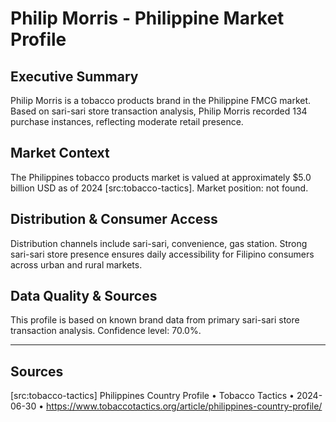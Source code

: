 # Philip Morris - Philippine Market Profile
## Executive Summary
Philip Morris is a tobacco products brand in the Philippine FMCG market. Based on sari-sari store transaction analysis, Philip Morris recorded 134 purchase instances, reflecting moderate retail presence.

## Market Context
The Philippines tobacco products market is valued at approximately $5.0 billion USD as of 2024 [src:tobacco-tactics]. Market position: not found. 
## Distribution & Consumer Access
Distribution channels include sari-sari, convenience, gas station. Strong sari-sari store presence ensures daily accessibility for Filipino consumers across urban and rural markets.

## Data Quality & Sources
This profile is based on known brand data from primary sari-sari store transaction analysis. Confidence level: 70.0%.

---

## Sources
[src:tobacco-tactics] Philippines Country Profile • Tobacco Tactics • 2024-06-30 • https://www.tobaccotactics.org/article/philippines-country-profile/
